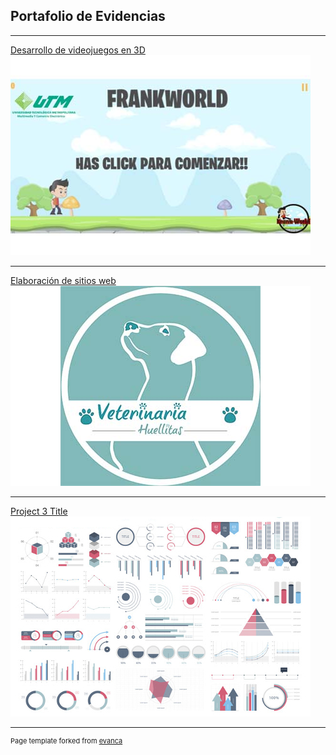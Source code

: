 ## Portafolio de Evidencias

---

[Desarrollo de
videojuegos en 3D](/sample_page)
<img src="images/Juegos.jpg?raw=true"/>

---
[Elaboración de sitios web](/pdf/sample_presentation.pdf)
<img src="images/Huellitas.jpg?raw=true"/>

---
[Project 3 Title](http://example.com/)
<img src="images/dummy_thumbnail.jpg?raw=true"/>




---
<p style="font-size:11px">Page template forked from <a href="https://github.com/evanca/quick-portfolio">evanca</a></p>
<!-- Remove above link if you don't want to attibute -->
